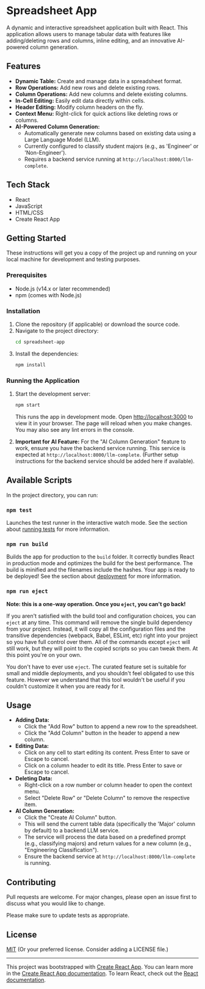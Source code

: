 # Spreadsheet App

A dynamic and interactive spreadsheet application built with React. This application allows users to manage tabular data with features like adding/deleting rows and columns, inline editing, and an innovative AI-powered column generation.

## Features

*   **Dynamic Table:** Create and manage data in a spreadsheet format.
*   **Row Operations:** Add new rows and delete existing rows.
*   **Column Operations:** Add new columns and delete existing columns.
*   **In-Cell Editing:** Easily edit data directly within cells.
*   **Header Editing:** Modify column headers on the fly.
*   **Context Menu:** Right-click for quick actions like deleting rows or columns.
*   **AI-Powered Column Generation:**
    *   Automatically generate new columns based on existing data using a Large Language Model (LLM).
    *   Currently configured to classify student majors (e.g., as 'Engineer' or 'Non-Engineer').
    *   Requires a backend service running at `http://localhost:8000/llm-complete`.

## Tech Stack

*   React
*   JavaScript
*   HTML/CSS
*   Create React App

## Getting Started

These instructions will get you a copy of the project up and running on your local machine for development and testing purposes.

### Prerequisites

*   Node.js (v14.x or later recommended)
*   npm (comes with Node.js)

### Installation

1.  Clone the repository (if applicable) or download the source code.
2.  Navigate to the project directory:
    ```bash
    cd spreadsheet-app
    ```
3.  Install the dependencies:
    ```bash
    npm install
    ```

### Running the Application

1.  Start the development server:
    ```bash
    npm start
    ```
    This runs the app in development mode. Open [http://localhost:3000](http://localhost:3000) to view it in your browser. The page will reload when you make changes. You may also see any lint errors in the console.

2.  **Important for AI Feature:** For the "AI Column Generation" feature to work, ensure you have the backend service running. This service is expected at `http://localhost:8000/llm-complete`. (Further setup instructions for the backend service should be added here if available).

## Available Scripts

In the project directory, you can run:

### `npm test`

Launches the test runner in the interactive watch mode.
See the section about [running tests](https://facebook.github.io/create-react-app/docs/running-tests) for more information.

### `npm run build`

Builds the app for production to the `build` folder.
It correctly bundles React in production mode and optimizes the build for the best performance. The build is minified and the filenames include the hashes. Your app is ready to be deployed!
See the section about [deployment](https://facebook.github.io/create-react-app/docs/deployment) for more information.

### `npm run eject`

**Note: this is a one-way operation. Once you `eject`, you can't go back!**

If you aren't satisfied with the build tool and configuration choices, you can `eject` at any time. This command will remove the single build dependency from your project. Instead, it will copy all the configuration files and the transitive dependencies (webpack, Babel, ESLint, etc) right into your project so you have full control over them. All of the commands except `eject` will still work, but they will point to the copied scripts so you can tweak them. At this point you're on your own.

You don't have to ever use `eject`. The curated feature set is suitable for small and middle deployments, and you shouldn't feel obligated to use this feature. However we understand that this tool wouldn't be useful if you couldn't customize it when you are ready for it.

## Usage

*   **Adding Data:**
    *   Click the "Add Row" button to append a new row to the spreadsheet.
    *   Click the "Add Column" button in the header to append a new column.
*   **Editing Data:**
    *   Click on any cell to start editing its content. Press Enter to save or Escape to cancel.
    *   Click on a column header to edit its title. Press Enter to save or Escape to cancel.
*   **Deleting Data:**
    *   Right-click on a row number or column header to open the context menu.
    *   Select "Delete Row" or "Delete Column" to remove the respective item.
*   **AI Column Generation:**
    *   Click the "Create AI Column" button.
    *   This will send the current table data (specifically the 'Major' column by default) to a backend LLM service.
    *   The service will process the data based on a predefined prompt (e.g., classifying majors) and return values for a new column (e.g., "Engineering Classification").
    *   Ensure the backend service at `http://localhost:8000/llm-complete` is running.

## Contributing

Pull requests are welcome. For major changes, please open an issue first to discuss what you would like to change.

Please make sure to update tests as appropriate.

## License

[MIT](https://choosealicense.com/licenses/mit/) (Or your preferred license. Consider adding a LICENSE file.)

---

This project was bootstrapped with [Create React App](https://github.com/facebook/create-react-app). You can learn more in the [Create React App documentation](https://facebook.github.io/create-react-app/docs/getting-started). To learn React, check out the [React documentation](https://reactjs.org/).

